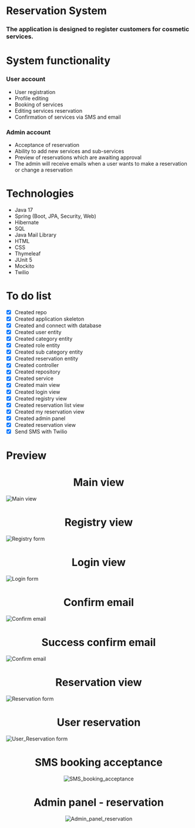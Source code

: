 # Reservation System

### The application is designed to register customers for cosmetic services.

# System functionality
### User account
- User registration
- Profile editing
- Booking of services
- Editing services reservation
- Confirmation of services via SMS and email

### Admin account

- Acceptance of reservation
- Ability to add new services and sub-services
- Preview of reservations which are awaiting approval
- The admin will receive emails when a user wants to make a reservation or change a reservation

# Technologies

- Java 17
- Spring (Boot, JPA, Security, Web)
- Hibernate
- SQL
- Java Mail Library
- HTML
- CSS
- Thymeleaf
- JUnit 5
- Mockito
- Twilio

# To do list

- [X] Created repo
- [X] Created application skeleton
- [X] Created and connect with database
- [X] Created user entity
- [X] Created category entity
- [X] Created role entity
- [X] Created sub category entity
- [X] Created reservation entity
- [X] Created controller
- [X] Created repository
- [X] Created service
- [x] Created main view
- [x] Created login view
- [x] Created registry view
- [x] Created reservation list view
- [x] Created my reservation view
- [x] Created admin panel
- [x] Created reservation view
- [x] Send SMS with Twilio 
# Preview

<h1 align="center">Main view</h1>

![Main view](./screenshots/Main_view.png)

<h1 align="center">Registry view</h1>

![Registry form](./screenshots/Registry.png)

<h1 align="center">Login view</h1>

![Login form](./screenshots/Logging.png)

<h1 align="center">Confirm email</h1>

![Confirm email](./screenshots/ConfirmEmail.png)

<h1 align="center">Success confirm email</h1>

![Confirm email](./screenshots/Success.png)

<h1 align="center">Reservation view</h1>

![Reservation form](./screenshots/ReservationView.png)

<h1 align="center">User reservation</h1>

![User_Reservation form](./screenshots/UserReservation.png)

<h1 align="center">SMS booking acceptance</h1>

<p align="center">
<img alt="SMS_booking_acceptance"  src="./screenshots/SMS_acceptance.jpg"/>
</p>

<h1 align="center">Admin panel - reservation</h1>
<p align="center">
<img alt="Admin_panel_reservation"  src="./screenshots/AdminPanelReservation.jpg"/>
</p>
